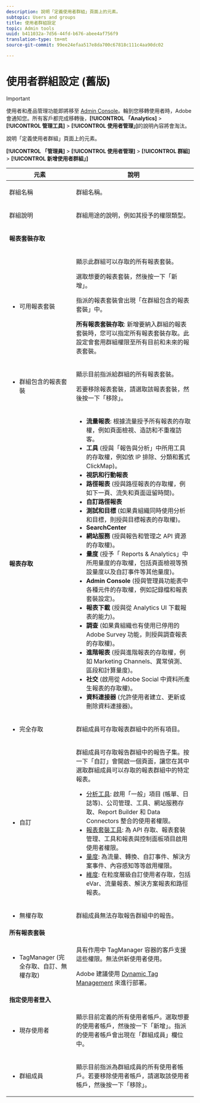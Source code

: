 ```yaml
---
description: 說明「定義使用者群組」頁面上的元素。
subtopic: Users and groups
title: 使用者群組設定
topic: Admin tools
uuid: b411032a-7d56-44fd-b676-abee4af756f9
translation-type: tm+mt
source-git-commit: 99ee24efaa517e8da700c67818c111c4aa90dc02

---
```



# 使用者群組設定 (舊版)

>[!IMPORTANT]
>
>使用者和產品管理功能即將移至 [Admin Console](https://helpx.adobe.com/enterprise/using/admin-console.html)。輪到您移轉使用者時，Adobe 會通知您。所有客戶都完成移轉後，**[!UICONTROL 「Analytics]** &gt; **[!UICONTROL 管理工具]** &gt; **[!UICONTROL 使用者管理」]**&#x200B;的說明內容將會淘汰。

說明「定義使用者群組」頁面上的元素。

**[!UICONTROL 「管理員]** &gt; **[!UICONTROL 使用者管理]** &gt; **[!UICONTROL 群組]** &gt; **[!UICONTROL 新增使用者群組」]**

<table id="table_85E9EBF7984545C780631D6C2090BD99"> 
 <thead> 
  <tr> 
   <th colname="col1" class="entry"> 元素 </th> 
   <th colname="col2" class="entry"> 說明 </th> 
  </tr> 
 </thead>
 <tbody> 
  <tr> 
   <td colname="col1"> <p>群組名稱 </p> </td> 
   <td colname="col2"> <p>群組名稱。 </p> </td> 
  </tr> 
  <tr> 
   <td colname="col1"> <p>群組說明 </p> </td> 
   <td colname="col2"> <p>群組用途的說明，例如其授予的權限類型。 </p> </td> 
  </tr> 
  <tr> 
   <td colname="col1"> <p><b>報表套裝存取</b> </p> </td> 
   <td colname="col2"> </td> 
  </tr> 
  <tr> 
   <td colname="col1"> <p> 
     <ul id="ul_62D4A028A1194E02B2F0D364D01E741C"> 
      <li id="li_11ADAD0A625046409B4FCCEF1D14E1E6">可用報表套裝 </li> 
     </ul> </p> </td> 
   <td colname="col2"> <p>顯示此群組可以存取的所有報表套裝。 </p> <p>選取想要的報表套裝，然後按一下<span class="uicontrol">「新增」</span>。 </p> <p>指派的報表套裝會出現<span class="wintitle">「在群組包含的報表套裝」</span>中。 </p> <p><b>所有報表套裝存取</b>: 新增要納入群組的報表套裝時，您可以指定<span class="uicontrol">所有報表套裝存取</span>。此設定會套用群組權限至所有目前和未來的報表套裝。 </p> </td> 
  </tr> 
  <tr> 
   <td colname="col1"> <p> 
     <ul id="ul_2615D113681C402E8F6B2A844B402626"> 
      <li id="li_6E04FC6AE26F4052835EF3AE51CDE2E3">群組包含的報表套裝 </li> 
     </ul> </p> </td> 
   <td colname="col2"> <p>顯示目前指派給群組的所有報表套裝。 </p> <p>若要移除報表套裝，請選取該報表套裝，然後按一下「<span class="uicontrol">移除</span>」。 </p> </td> 
  </tr> 
  <tr> 
   <td colname="col1"> <p><b>報表存取</b> </p> </td> 
   <td colname="col2"> 
    <draft-comment> 
     <p> 
      <ul id="ul_81ABB1701BEC44ECB548F98EB818F83B"> 
       <li id="li_FCE10A56AF904C9CBCE24AC91025639C"><b>流量報表</b>: 根據流量授予所有報表的存取權，例如頁面檢視、造訪和不重複訪客。 </li> 
       <li id="li_2742B7A661FC45F496DFFBBB6CE675DE"><b>工具</b> (授與「報告與分析」中所用工具的存取權，例如依 IP 排除、分類和舊式 ClickMap)。 </li> 
       <li id="li_88D54C31211B4A38B46FF64651718865"><b>視訊和行動報表</b> </li> 
       <li id="li_DBC756832B52433DA6467EA8AEC02DBA"><b>路徑報表</b> (授與路徑報表的存取權，例如下一頁、流失和頁面逗留時間)。 </li> 
       <li id="li_D0B1B964C071441EAEC919DD7CC08E3D"><b>自訂路徑報表</b> </li> 
       <li id="li_D63F60FF2DD2418A876B53404634D12D"><b>測試和目標 </b>(如果貴組織同時使用分析和目標，則授與目標報表的存取權)。 </li> 
       <li id="li_03CE1718D51049D596DB061932D97506"><b>SearchCenter</b> </li> 
       <li id="li_78AB0BCEDBA946718F90B6D7AB52CB80"><b>網站服務 </b>(授與報告和管理之 API 資源的存取權)。 </li> 
       <li id="li_DCA83780F6214AF1A82255BC977744F1"><b>量度</b> (授予「 Reports &amp; Analytics」中所用量度的存取權，包括頁面檢視等預設量度以及自訂事件等其他量度)。</li> 
       <li id="li_A200E3CED33D4B15BFD30CBDD930912C"><b>Admin Console </b>(授與管理員功能表中各種元件的存取權，例如記錄檔和報表套裝設定)。 </li> 
       <li id="li_CF3FA04D402A47618401633BA8583010"><b>報表下載</b> (授與從 Analytics UI 下載報表的能力)。 </li> 
       <li id="li_03AC2D9FF43648CB90E514C62DC31217"><b>調查</b> (如果貴組織也有使用已停用的 Adobe Survey 功能，則授與調查報表的存取權)。 </li> 
       <li id="li_9FC3F25F335641B5AC9232BDC2DCCECA"><b>進階報表</b> (授與進階報表的存取權，例如 Marketing Channels、異常偵測、區段和計算量度)。 </li> 
       <li id="li_DB56BEB8D31A4918B5CCD3CBBC1DF40A"><b>社交</b> (啟用從 Adobe Social 中資料所產生報表的存取權)。 </li> 
       <li id="li_3C2F4F91B92A4CD9BCDD69E6FCE85EEE"><b>資料連接器 </b>(允許使用者建立、更新或刪除資料連接器)。 </li> 
      </ul> </p> 
    </draft-comment> </td> 
  </tr> 
  <tr> 
   <td colname="col1"> <p> 
     <ul id="ul_CE3DC9C5D63348E48D72BEC32C9A2B45"> 
      <li id="li_9636E0FA37BE4FE48F8723F46C96FFC4">完全存取 </li> 
     </ul> </p> </td> 
   <td colname="col2"> <p>群組成員可存取報表群組中的所有項目。 </p> </td> 
  </tr> 
  <tr> 
   <td colname="col1"> <p> 
     <ul id="ul_B573C170710545F0BF5CC3675A8F7ECA"> 
      <li id="li_238BA42873E24953A0D73443F36BD7C8">自訂 </li> 
     </ul> </p> </td> 
   <td colname="col2"> <p>群組成員可存取報告群組中的報告子集。按一下<span class="uicontrol">「自訂」</span>會開啟一個頁面，讓您在其中選取群組成員可以存取的報表群組中的特定報表。 </p> 
    <ul id="ul_16D5EF18D57D4608AEEDEC40D90D8828"> 
     <li id="li_F29E84C6228A464C8807F09205AEAAC6"><a href="/help/admin/user-management2/c-customize-report-access/groups-analytics-tools.md">分析工具</a>: 啟用「一般」項目 (帳單、日誌等)、公司管理、工具、網站服務存取、Report Builder 和 Data Connectors 整合的使用者權限。 </li> 
     <li id="li_A6EB788162A2455E94CE54B9279A854D"><a href="/help/admin/user-management2/c-customize-report-access/groups-report-suite-tools.md">報表套裝工具</a>: 為 API 存取、報表套裝管理、工具和報表與控制面板項目啟用使用者權限。 </li> 
     <li id="li_EDB0255E009B4F1CAFAF53966B41363C"><a href="/help/admin/user-management2/c-customize-report-access/groups-metrics.md">量度</a>: 為流量、轉換、自訂事件、解決方案事件、內容感知等等啟用權限。 </li> 
     <li id="li_8DAE87D1DEF54803A9C6FE31C01F0FB0"><a href="/help/admin/user-management2/c-customize-report-access/groups-dimensions.md">維度</a>: 在粒度層級自訂使用者存取，包括 eVar、流量報表、解決方案報表和路徑報表。 </li> 
    </ul> </td> 
  </tr> 
  <tr> 
   <td colname="col1"> <p> 
     <ul id="ul_F992DC52D44B4E1E9448D699A57AA7A9"> 
      <li id="li_5D07359AF741418FB73468400686CB57">無權存取 </li> 
     </ul> </p> </td> 
   <td colname="col2"> <p>群組成員無法存取報告群組中的報告。 </p> </td> 
  </tr> 
  <tr> 
   <td colname="col1"><b>所有報表套裝</b> </td> 
   <td colname="col2"> </td> 
  </tr> 
  <tr> 
   <td colname="col1"> <p> 
     <ul id="ul_19FCA8B24B7E4477B9AC9564D6CF2D44"> 
      <li id="li_F006EF42026F43069AEC0BFE01D7CBC8">TagManager (完全存取、自訂、無權存取) </li> 
     </ul> </p> </td> 
   <td colname="col2"> <p>具有作用中 <span class="keyword">TagManager</span> 容器的客戶支援這些權限。無法供新使用者使用。 </p> <p>Adobe 建議使用 <a href="https://marketing.adobe.com/resources/help/en_US/dtm/atm_migration.html">Dynamic Tag Management</a> 來進行部署。 </p> </td> 
  </tr> 
  <tr> 
   <td colname="col1"><b>指定使用者登入</b> </td> 
   <td colname="col2"> </td> 
  </tr> 
  <tr> 
   <td colname="col1"> <p> 
     <ul id="ul_8C68B33A3847467DBDC58838E3E85612"> 
      <li id="li_9BA51B0001AA41DE949322083A6CE70D">現存使用者 </li> 
     </ul> </p> </td> 
   <td colname="col2"> <p>顯示目前定義的所有使用者帳戶。選取想要的使用者帳戶，然後按一下<span class="uicontrol">「新增」</span>。指派的使用者帳戶會出現在<span class="uicontrol">「群組成員」</span>欄位中。 </p> </td> 
  </tr> 
  <tr> 
   <td colname="col1"> <p> 
     <ul id="ul_5EAE5B2B54EA4C87BAA0C30AE9C8ECB0"> 
      <li id="li_FB6C9E925A5E498BBAFE13EF7606E940">群組成員 </li> 
     </ul> </p> </td> 
   <td colname="col2"> <p>顯示目前指派為群組成員的所有使用者帳戶。若要移除使用者帳戶，請選取該使用者帳戶，然後按一下<span class="uicontrol">「移除」</span>。 </p> </td> 
  </tr> 
 </tbody> 
</table>

